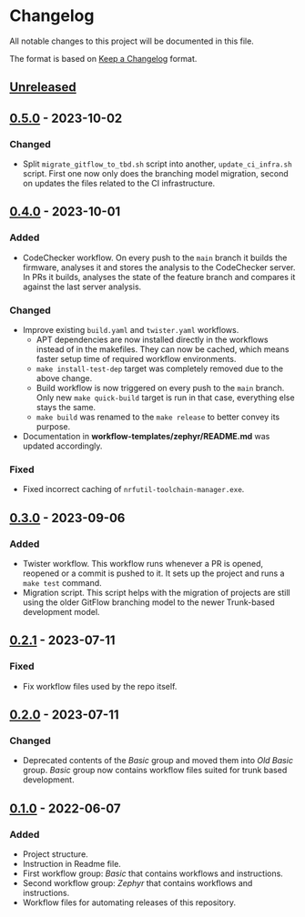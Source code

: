 # Changelog

All notable changes to this project will be documented in this file.

The format is based on [Keep a Changelog](https://keepachangelog.com/en/1.0.0/) format.

## [Unreleased]

## [0.5.0] - 2023-10-02

### Changed

-   Split `migrate_gitflow_to_tbd.sh` script into another, `update_ci_infra.sh` 
    script. First one now only does the branching model migration, second on 
    updates the files related to the CI infrastructure.

## [0.4.0] - 2023-10-01

### Added

-   CodeChecker workflow. On every push to the `main` branch it builds the 
    firmware, analyses it and stores the analysis to the CodeChecker server.
    In PRs it builds, analyses the state of the feature branch and compares it
    against the last server analysis. 

### Changed

-   Improve existing `build.yaml` and `twister.yaml` workflows.
    -   APT dependencies are now installed directly in the workflows instead
        of in the makefiles. They can now be cached, which means faster setup 
        time of required workflow environments.
    -   `make install-test-dep` target was completely removed due to the above 
        change.
    -   Build workflow is now triggered on every push to the `main` branch.
        Only new `make quick-build` target is run in that case, everything
        else stays the same.
    -   `make build` was renamed to the `make release` to better convey its
        purpose.
-   Documentation in **workflow-templates/zephyr/README.md** was updated 
    accordingly.

### Fixed

-   Fixed incorrect caching of `nrfutil-toolchain-manager.exe`.

## [0.3.0] - 2023-09-06

### Added

-   Twister workflow. This workflow runs whenever a PR is opened, reopened or a
    commit is pushed to it. It sets up the project and runs a `make test`
    command.
-   Migration script. This script helps with the migration of projects are still
    using the older GitFlow branching model to the newer Trunk-based development
    model.

## [0.2.1] - 2023-07-11

### Fixed

-   Fix workflow files used by the repo itself.

## [0.2.0] - 2023-07-11

### Changed

-   Deprecated contents of the _Basic_ group and moved them into _Old Basic_ 
    group. _Basic_ group now contains workflow files suited for trunk based 
    development.

## [0.1.0] - 2022-06-07

### Added

-   Project structure.
-   Instruction in Readme file.
-   First workflow group: _Basic_ that contains workflows and instructions.
-   Second workflow group: _Zephyr_ that contains workflows and instructions.
-   Workflow files for automating releases of this repository.

[Unreleased]: https://github.com/IRNAS/irnas-workflows-software/compare/v0.5.0...HEAD

[0.5.0]: https://github.com/IRNAS/irnas-workflows-software/compare/v0.4.0...v0.5.0

[0.4.0]: https://github.com/IRNAS/irnas-workflows-software/compare/v0.3.0...v0.4.0

[0.3.0]: https://github.com/IRNAS/irnas-workflows-software/compare/v0.2.1...v0.3.0

[0.2.1]: https://github.com/IRNAS/irnas-workflows-software/compare/v0.2.0...v0.2.1

[0.2.0]: https://github.com/IRNAS/irnas-workflows-software/compare/v0.1.0...v0.2.0

[0.1.0]: https://github.com/IRNAS/irnas-workflows-software/compare/698dae5a57b59f1f6b5014ded7f686b168b32d04...v0.1.0
